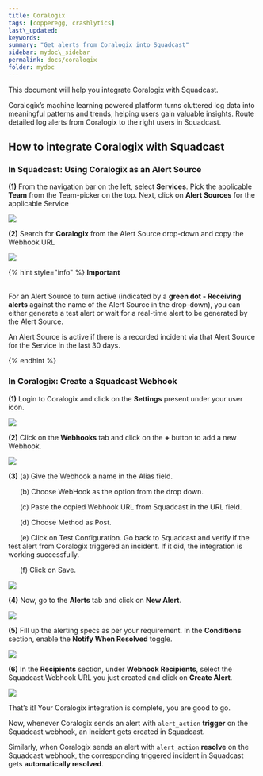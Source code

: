```yaml
---
title: Coralogix
tags: [copperegg, crashlytics]
last\_updated:
keywords:
summary: "Get alerts from Coralogix into Squadcast"
sidebar: mydoc\_sidebar
permalink: docs/coralogix
folder: mydoc
---
```


This document will help you integrate Coralogix with Squadcast.

Coralogix’s machine learning powered platform turns cluttered log data into meaningful patterns and trends, helping users gain valuable insights. 
Route detailed log alerts from Coralogix to the right users in Squadcast.

## How to integrate Coralogix with Squadcast

### In Squadcast: Using Coralogix as an Alert Source

**(1)** From the navigation bar on the left, select **Services**. Pick the applicable **Team** from the Team-picker on the top. Next, click on **Alert Sources** for the applicable Service

![](../../.gitbook/assets/alert\_source\_1.png)

**(2)** Search for **Coralogix** from the Alert Source drop-down and copy the Webhook URL

![](../../.gitbook/assets/coralogix\_1.png)

{% hint style="info" %} 
<b>Important</b><br/><br/>
<p>For an Alert Source to turn active (indicated by a <b>green dot - Receiving alerts</b> against the name of the Alert Source in the drop-down), you can either generate a test alert or wait for a real-time alert to be generated by the Alert Source.</p>
<p>An Alert Source is active if there is a recorded incident via that Alert Source for the Service in the last 30 days.</p>
{% endhint %}

### In Coralogix: Create a Squadcast Webhook

**(1)** Login to Coralogix and click on the **Settings** present under your user icon.

![](../../.gitbook/assets/coralogix\_2.png)

**(2)** Click on the **Webhooks** tab and click on the **+** button to add a new Webhook.

![](../../.gitbook/assets/coralogix\_3.png)

**(3)** (a) Give the Webhook a name in the Alias field.

      (b) Choose WebHook as the option from the drop down.

      (c) Paste the copied Webhook URL from Squadcast in the URL field.

      (d) Choose Method as Post.

      (e) Click on Test Configuration. Go back to Squadcast and verify if the test alert from Coralogix triggered an incident. If it did, the integration is working successfully.

      (f) Click on Save.

![](../../.gitbook/assets/coralogix\_4.png)

**(4)** Now, go to the **Alerts** tab and click on **New Alert**.

![](../../.gitbook/assets/coralogix\_5.png)

**(5)** Fill up the alerting specs as per your requirement. In the **Conditions** section, enable the **Notify When Resolved** toggle.

![](../../.gitbook/assets/coralogix\_6.png)

**(6)** In the **Recipients** section, under **Webhook Recipients**, select the Squadcast Webhook URL you just created and click on **Create Alert**.

![](../../.gitbook/assets/coralogix\_7.png)

That’s it! Your Coralogix integration is complete, you are good to go.

Now, whenever Coralogix sends an alert with `alert_action` **trigger** on the Squadcast webhook, an Incident gets created in Squadcast.

Similarly, when Coralogix sends an alert with `alert_action` **resolve** on the Squadcast webhook, the corresponding triggered incident in Squadcast gets **automatically resolved**.